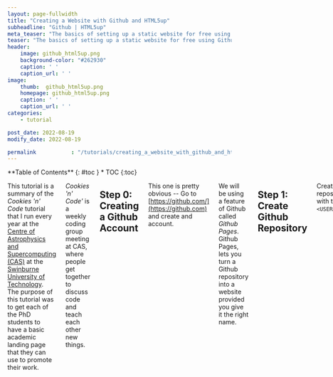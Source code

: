 ```yaml
---
layout: page-fullwidth
title: "Creating a Website with Github and HTML5up"
subheadline: "Github | HTML5up"
meta_teaser: "The basics of setting up a static website for free using Github pages and html templates from HTML5up."
teaser: "The basics of setting up a static website for free using Github pages and html templates from HTML5up."
header:
    image: github_html5up.png
    background-color: "#262930"
    caption: ' '
    caption_url: ' '
image:
    thumb:  github_html5up.png
    homepage: github_html5up.png 
    caption: ' '
    caption_url: ' ' 
categories:
    - tutorial

post_date: 2022-08-19
modify_date: 2022-08-19

permalink           : "/tutorials/creating_a_website_with_github_and_html5up/"
---
```


<div class="row">
<div class="medium-4 medium-push-8 columns" markdown="1">
<div class="panel radius" markdown="1">
**Table of Contents**
{: #toc }
*  TOC
{:toc}
</div>
</div><!-- /.medium-4.columns -->

<div class="medium-8 medium-pull-4 columns" markdown="1">

This tutorial is a summary of the *Cookies 'n' Code* tutorial that I run every year at the 
[Centre of Astrophysics and Supercomputing (CAS)](https://astronomy.swin.edu.au/) at the [Swinburne University of Technology](https://www.swinburne.edu.au/).
The purpose of this tutorial was to get each of the PhD students to have a basic academic landing page that they can use to promote their work.

*Cookies 'n' Code'* is a weekly coding group meeting at CAS, where people get together to discuss code and teach each other new things.


## Step 0: Creating a Github Account
This one is pretty obvious -- Go to [https://github.com/](https://github.com) and create and account. 

We will be using a feature of Github called *Github Pages*. Github Pages, lets you turn a Github repository into a website provided you give it the right name.

## Step 1: Create Github Repository
Create an empty repository on Github with the name ``<USERNAME>.github.io``.

For example, if your username is `jsmith`, then you create a repository called ``jsmith.github.io``

It is vital to make sure that the name of the repository fits exactly this format and that it is *public*, otherwise Github wont turn your repository into a website. 
The name of this repository will also be the url to the website. i.e. https://jsmith.github.io.

## Step 2: Find a website template
You could write your own html and css if you like. But there are plenty of templates out there so you don't have to. My favourites are from [https://html5up.net/](https://html5up.net).

Check out: Prologue, Editorial, Strata, Phantom, Strongly Typed, Escape Velocity. They might be some good starting point, but really anyone of them are good.

HTML5up websites also have the benefit of being designed to adapt to the type of device that you are using, so you don't have to think about it.

Download any template to start with.

In the future there are tools like Jekyll, which could make your website life easier. (This website is made using Github and jekyll).

## Step 3: Make local repository
Create a folder on your computer with the same name as the one you created on github. i.e ``jsmith.github.io``. This will be the location of file for the website.

## Step 4: Put template in local repository
Extract the selected template into the repository you created onto your local machine. There should be a file called ``index.html``. This file should be at the base level of the repository.

This `index.html` is the webpage for the homepage of the website. Everything that appears in `index.html` is what will appear when someone goes to ``<USERNAME>.github.io``.

## Step 5: Git add/commit/push to remote
Now to push the website template to github. You will need to add the remote repository as the origin.:

```
  git init
  git remote add origin https://github.com/<USERNAME>/<USERNAME>.github.io
```
Then commit and push to the origin.:

```
  git add -A
  git commit -m "Initial commit of my website"
  git push origin main
```

You should now be able to go to the url ``<USERNAME>.github.io`` and view your website.

<mark>
Note: Sometimes that doesn't work and you see a blank page.
</mark>

<mark>
To fix this go to settings > options. Click "Choose a Theme" in the Github Pages section. Then click "Select Theme" (It doesn't matter what you select). Then it should work when you go to `USERNAME.github.io`. You might have to wait a couple of minutes for the website to update.
</mark>

## Step 6: Modifying the template
Obviously you are going to modify the template. This can be done by editing the ``index.html`` file. 
``index.html`` is the home page of the website. Some themes come with additional pages such as ``generic.html`` or ``elements.html``.

- ``generic.html``: This is a generic additional page for your website, you can duplicate this to make many pages.
- ``elements.html``: This page lists a bunch of different icons, buttions and objects you can add to your website. By looking at the htlm you can work out how to use them.

This tutorial wont cover how to write html and css code. But you should be able to workout which text to replace by looking at the source code and how it is displayed on the website. 
A little trial and error can go a long way.
